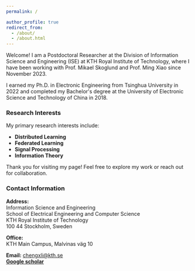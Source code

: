 ```yaml
---
permalink: /

author_profile: true
redirect_from: 
  - /about/
  - /about.html
---
```


Welcome!
I am a Postdoctoral Researcher at the Division of Information Science and Engineering (ISE) at KTH Royal Institute of Technology, where I have been working with Prof. Mikael Skoglund and Prof. Ming Xiao since November 2023.

I earned my Ph.D. in Electronic Engineering from Tsinghua University in 2022 and completed my Bachelor's degree at the University of Electronic Science and Technology of China in 2018.

### Research Interests

My primary research interests include:

- **Distributed Learning**
- **Federated Learning**
- **Signal Processing**
- **Information Theory**
  
Thank you for visiting my page! Feel free to explore my work or reach out for collaboration.

### Contact Information

**Address:**  
Information Science and Engineering  
School of Electrical Engineering and Computer Science  
KTH Royal Institute of Technology  
100 44 Stockholm, Sweden  

**Office:**  
KTH Main Campus, Malvinas väg 10  

**Email:** [chengxli@kth.se](chengxli@kth.se)  
[**Google scholar**](https://scholar.google.com/citations?hl=en&user=elsum5sAAAAJ&view_op=list_works)

